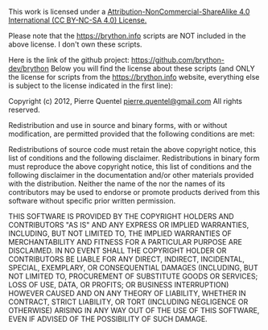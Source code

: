 This work is licensed under a <a href='https://creativecommons.org/licenses/by-nc-sa/4.0/'>Attribution-NonCommercial-ShareAlike 4.0 International (CC BY-NC-SA 4.0)  License.</a>



Please note that the https://brython.info scripts are NOT included in the above license. I don't own these scripts.

Here is the link of the github project: https://github.com/brython-dev/brython
Below you will find the license about these scripts (and ONLY the license for scripts from the https://brython.info website, everything else is subject to the license indicated in the first line):

Copyright (c) 2012, Pierre Quentel pierre.quentel@gmail.com
All rights reserved.

Redistribution and use in source and binary forms, with or without modification, are permitted provided that the following conditions are met:

Redistributions of source code must retain the above copyright notice, this list of conditions and the following disclaimer.
Redistributions in binary form must reproduce the above copyright notice, this list of conditions and the following disclaimer in the documentation and/or other materials provided with the distribution.
Neither the name of the <ORGANIZATION> nor the names of its contributors may be used to endorse or promote products derived from this software without specific prior written permission.

THIS SOFTWARE IS PROVIDED BY THE COPYRIGHT HOLDERS AND CONTRIBUTORS "AS IS" AND ANY EXPRESS OR IMPLIED WARRANTIES, INCLUDING, BUT NOT LIMITED TO, THE IMPLIED WARRANTIES OF MERCHANTABILITY AND FITNESS FOR A PARTICULAR PURPOSE ARE DISCLAIMED. IN NO EVENT SHALL THE COPYRIGHT HOLDER OR CONTRIBUTORS BE LIABLE FOR ANY DIRECT, INDIRECT, INCIDENTAL, SPECIAL, EXEMPLARY, OR CONSEQUENTIAL DAMAGES (INCLUDING, BUT NOT LIMITED TO, PROCUREMENT OF SUBSTITUTE GOODS OR SERVICES; LOSS OF USE, DATA, OR PROFITS; OR BUSINESS INTERRUPTION) HOWEVER CAUSED AND ON ANY THEORY OF LIABILITY, WHETHER IN CONTRACT, STRICT LIABILITY, OR TORT (INCLUDING NEGLIGENCE OR OTHERWISE) ARISING IN ANY WAY OUT OF THE USE OF THIS SOFTWARE, EVEN IF ADVISED OF THE POSSIBILITY OF SUCH DAMAGE.



